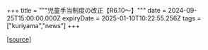 +++
title = """児童手当制度の改正【R6.10～】"""
date = 2024-09-25T15:00:00.000Z
expiryDate = 2025-01-10T10:22:55.256Z
tags = ["kuriyama","news"]
+++


[[source]](https://www.town.kuriyama.hokkaido.jp/soshiki/39/28301.html)
